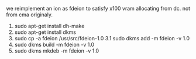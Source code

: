 we reimplement an ion  as fdeion to satisfy x100 vram allocating from dc. not from cma originaly.

1. sudo apt-get install dh-make 
2. sudo apt-get install dkms
3. sudo cp -a fdeion /usr/src/fdeion-1.0
	3.1 sudo dkms add -m fdeion -v 1.0
4. sudo dkms build -m fdeion -v 1.0 
5. sudo dkms mkdeb -m fdeion -v 1.0
